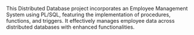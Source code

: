 This Distributed Database project incorporates an Employee Management System using PL/SQL, featuring the implementation of procedures, functions, and triggers. It effectively manages employee data across distributed databases with enhanced functionalities.
